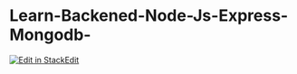 # Learn-Backened-Node-Js-Express-Mongodb-

[![Edit in StackEdit](https://img.shields.io/badge/Edit%20in-StackEdit-blue?logo=stackedit)](https://stackedit.io/app#providerId=github&owner=NoorFatima-developer&repo=Learn-Backened-Node-Js-Express-Mongodb-&path=README.md)
